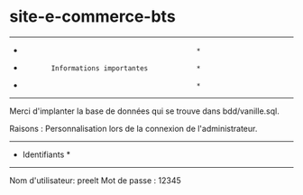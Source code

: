 # site-e-commerce-bts
**************************************************
*                                                *
*            Informations importantes            *
*                                                *
**************************************************

Merci d'implanter la base de données qui se trouve dans bdd/vanille.sql.

Raisons : Personnalisation lors de la connexion de l'administrateur.

****************
* Identifiants *
****************

Nom d'utilisateur:	preelt
Mot de passe :		12345
